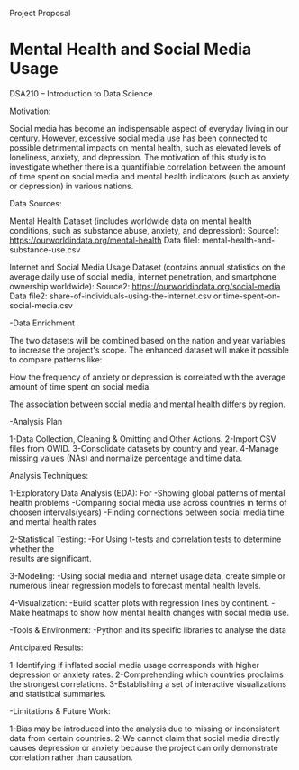 Project Proposal

# Mental Health and Social Media Usage

DSA210 – Introduction to Data Science

Motivation:

Social media has become an indispensable aspect of everyday living in our century. However, excessive social media use has been connected to possible detrimental impacts on mental health, such as elevated levels of loneliness, anxiety, and depression.
The motivation of this study is to investigate whether there is a quantifiable correlation between the amount of time spent on social media and mental health indicators (such as anxiety or depression) in various nations.

Data Sources:

Mental Health Dataset (includes worldwide data on mental health conditions, such as substance abuse, anxiety, and depression):
Source1: https://ourworldindata.org/mental-health
Data file1: mental-health-and-substance-use.csv

Internet and Social Media Usage Dataset (contains annual statistics on the average daily use of social media, internet penetration, and smartphone ownership worldwide):
Source2: https://ourworldindata.org/social-media
Data file2: share-of-individuals-using-the-internet.csv or time-spent-on-social-media.csv

-Data Enrichment

The two datasets will be combined based on the nation and year variables to increase the project's scope.
The enhanced dataset will make it possible to compare patterns like:

How the frequency of anxiety or depression is correlated with the average amount of time spent on social media.

The association between social media and mental health differs by region.

-Analysis Plan

1-Data Collection, Cleaning & Omitting and Other Actions.
2-Import CSV files from OWID.
3-Consolidate datasets by country and year.
4-Manage missing values (NAs) and normalize percentage and time data.

Analysis Techniques:

1-Exploratory Data Analysis (EDA): For -Showing global patterns of mental health problems
                                       -Comparing social media use across countries in terms of choosen intervals(years)
                                       -Finding connections between social media time and mental health rates

2-Statistical Testing: -For Using t-tests and correlation tests to determine whether the                          
                        results are significant.

3-Modeling:  -Using social media and internet usage data, create simple or numerous linear 
              regression models to forecast mental health levels.


4-Visualization: -Build scatter plots with regression lines by continent.
                 -Make heatmaps to show how mental health changes with social media use.

-Tools & Environment: -Python and its specific libraries to analyse the data

Anticipated Results:

1-Identifying if inflated social media usage corresponds with higher depression or anxiety rates.
2-Comprehending which countries proclaims the strongest correlations.
3-Establishing a set of interactive visualizations and statistical summaries.

-Limitations & Future Work:

1-Bias may be introduced into the analysis due to missing or inconsistent data from certain countries.
2-We cannot claim that social media directly causes depression or anxiety because the project can only demonstrate correlation rather than causation.





